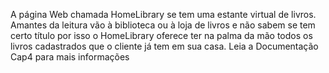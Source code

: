 A página Web chamada HomeLibrary se tem uma estante virtual de livros. Amantes da leitura vão à biblioteca ou à loja de livros e não sabem se tem certo título por isso o HomeLibrary oferece ter na palma da mão todos os livros cadastrados que o cliente já tem em sua casa. Leia a Documentação Cap4 para mais informações
